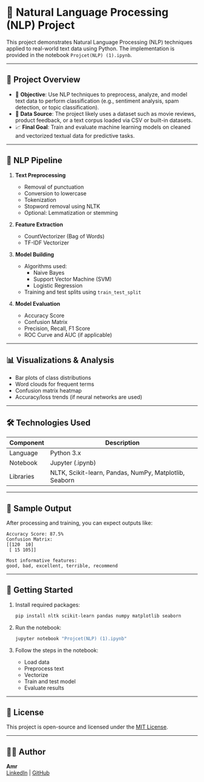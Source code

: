 # 💬 Natural Language Processing (NLP) Project

This project demonstrates Natural Language Processing (NLP) techniques applied to real-world text data using Python. The implementation is provided in the notebook `Projcet(NLP) (1).ipynb`.

---

## 📌 Project Overview

- 🎯 **Objective**: Use NLP techniques to preprocess, analyze, and model text data to perform classification (e.g., sentiment analysis, spam detection, or topic classification).
- 📂 **Data Source**: The project likely uses a dataset such as movie reviews, product feedback, or a text corpus loaded via CSV or built-in datasets.
- 📈 **Final Goal**: Train and evaluate machine learning models on cleaned and vectorized textual data for predictive tasks.

---

## 🔄 NLP Pipeline

1. **Text Preprocessing**
   - Removal of punctuation
   - Conversion to lowercase
   - Tokenization
   - Stopword removal using NLTK
   - Optional: Lemmatization or stemming

2. **Feature Extraction**
   - CountVectorizer (Bag of Words)
   - TF-IDF Vectorizer

3. **Model Building**
   - Algorithms used:
     - Naive Bayes
     - Support Vector Machine (SVM)
     - Logistic Regression
   - Training and test splits using `train_test_split`

4. **Model Evaluation**
   - Accuracy Score
   - Confusion Matrix
   - Precision, Recall, F1 Score
   - ROC Curve and AUC (if applicable)

---

## 📊 Visualizations & Analysis

- Bar plots of class distributions
- Word clouds for frequent terms
- Confusion matrix heatmap
- Accuracy/loss trends (if neural networks are used)

---

## 🛠️ Technologies Used

| Component        | Description                     |
|------------------|---------------------------------|
| Language         | Python 3.x                      |
| Notebook         | Jupyter (.ipynb)                |
| Libraries        | NLTK, Scikit-learn, Pandas, NumPy, Matplotlib, Seaborn |

---

## 🧪 Sample Output

After processing and training, you can expect outputs like:
```text
Accuracy Score: 87.5%
Confusion Matrix:
[[120  10]
 [ 15 105]]

Most informative features:
good, bad, excellent, terrible, recommend
```

---

## 🚀 Getting Started

1. Install required packages:
   ```bash
   pip install nltk scikit-learn pandas numpy matplotlib seaborn
   ```

2. Run the notebook:
   ```bash
   jupyter notebook "Projcet(NLP) (1).ipynb"
   ```

3. Follow the steps in the notebook:
   - Load data
   - Preprocess text
   - Vectorize
   - Train and test model
   - Evaluate results

---

## 📄 License

This project is open-source and licensed under the [MIT License](LICENSE).

---

## 🙋‍♂️ Author

**Amr**  
[LinkedIn](linkedin.com/in/amr-khaled-66b030226/) | [GitHub](https://github.com/Amrkhaled18)
